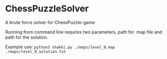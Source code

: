 # ChessPuzzleSolver
A brute force solver for ChessPuzzle-game

Running from command line requires two parameters, path for .map file and path for the solution.

Example use:
`python3 shakki.py ./maps/level_0.map ./maps/level_0_solution.txt`

